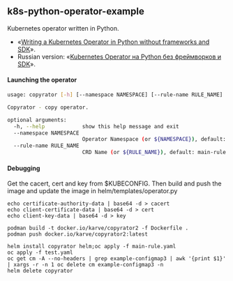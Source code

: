 k8s-python-operator-example
---------------------------
Kubernetes operator written in Python.

* «[Writing a Kubernetes Operator in Python without frameworks and SDK](https://blog.flant.com/writing-a-kubernetes-operator-in-python-without-frameworks-and-sdk/)».
* Russian version: «[Kubernetes Operator на Python без фреймворков и SDK](https://habr.com/ru/company/flant/blog/459320/)».


#### Launching the operator
```bash
usage: copyrator [-h] [--namespace NAMESPACE] [--rule-name RULE_NAME]

Copyrator - copy operator.

optional arguments:
  -h, --help            show this help message and exit
  --namespace NAMESPACE
                        Operator Namespace (or ${NAMESPACE}), default: default
  --rule-name RULE_NAME
                        CRD Name (or ${RULE_NAME}), default: main-rule
``` 

#### Debugging
Get the cacert, cert and key from $KUBECONFIG. Then build and push the image and update the image in helm/templates/operator.py
```
echo certificate-authority-data | base64 -d > cacert
echo client-certificate-data | base64 -d > cert
echo client-key-data | base64 -d > key

podman build -t docker.io/karve/copyrator2 -f Dockerfile .
podman push docker.io/karve/copyrator2:latest

helm install copyrator helm;oc apply -f main-rule.yaml
oc apply -f test.yaml
oc get cm -A --no-headers | grep example-configmap3 | awk '{print $1}' | xargs -r -n 1 oc delete cm example-configmap3 -n
helm delete copyrator
```
